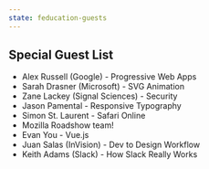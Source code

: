 ```yaml
---
state: feducation-guests
---
```

## Special Guest List
  
* Alex Russell (Google) - Progressive Web Apps
* Sarah Drasner (Microsoft) - SVG Animation
* Zane Lackey (Signal Sciences) - Security
* Jason Pamental - Responsive Typography
* Simon St. Laurent - Safari Online
* Mozilla Roadshow team!
* Evan You - Vue.js
* Juan Salas (InVision) - Dev to Design Workflow
* Keith Adams (Slack) - How Slack Really Works
